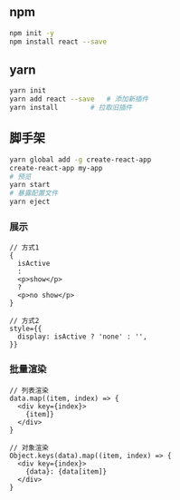 <!--
title: React
sort:
-->

## npm

```bash
npm init -y
npm install react --save
```

## yarn

```bash
yarn init
yarn add react --save	# 添加新插件
yarn install		# 拉取旧插件
```

## 脚手架

```bash
yarn global add -g create-react-app
create-react-app my-app
# 预览
yarn start
# 暴露配置文件
yarn eject
```

### 展示

```react
// 方式1
{
  isActive
  :
  <p>show</p>
  ?
  <p>no show</p>
}

// 方式2
style={{
  display: isActive ? 'none' : '',
}}
```

### 批量渲染

```react
// 列表渲染
data.map((item, index) => {
  <div key={index}>
    {item]}
  </div>
}

// 对象渲染
Object.keys(data).map((item, index) => {
  <div key={index}>
    {data}: {data[item]}
  </div>
}
```

